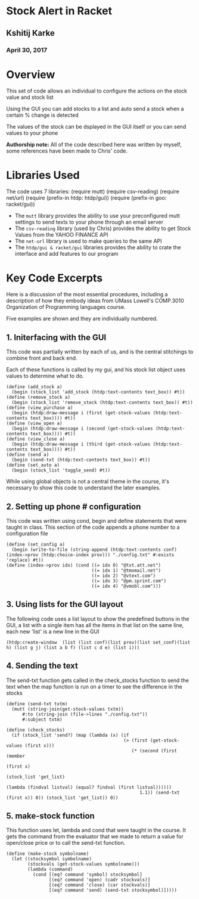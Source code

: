 # Stock Alert in Racket

## Kshitij Karke
### April 30, 2017

# Overview
This set of code allows an individual to configure the actions on the stock value and stock list

Using the GUI you can add stocks to a list and auto send a stock when a certain % change is detected

The values of the stock can be dsplayed in the GUI itself or you can send values to your phone


**Authorship note:** All of the code described here was written by myself, some references have been made to Chris' code.

# Libraries Used
The code uses 7 libraries:
(require mutt)
(require csv-reading)
(require net/url)
(require (prefix-in htdp: htdp/gui))
(require (prefix-in goo: racket/gui))


* The ```mutt``` library provides the ability to use your preconfigured mutt settings to send texts to your phone through an email server 
* The ```csv-reading``` library (used by Chris) provides the ability to get Stock Values from the YAHOO FINANCE API 
* The ```net-url``` library is used to make queries to the same API
* The ```htdp/gui & racket/gui``` libraries provides the ability to crate the interface and add features to our program
# Key Code Excerpts

Here is a discussion of the most essential procedures, including a description of how they embody ideas from 
UMass Lowell's COMP.3010 Organization of Programming languages course.

Five examples are shown and they are individually numbered. 

## 1. Initerfacing with the GUI

This code was partially written by each of us, and is the central stitchings to combine front and back end.

Each of these functions is called by my gui, and his stock list object uses values to determine what to do.
```
(define (add_stock a)
  (begin (stock_list 'add_stock (htdp:text-contents text_box)) #t))
(define (remove_stock a)
  (begin (stock_list 'remove_stock (htdp:text-contents text_box)) #t))
(define (view_purchase a)
  (begin (htdp:draw-message i (first (get-stock-values (htdp:text-contents text_box)))) #t))
(define (view_open a)
  (begin (htdp:draw-message i (second (get-stock-values (htdp:text-contents text_box)))) #t))
(define (view_close a)
  (begin (htdp:draw-message i (third (get-stock-values (htdp:text-contents text_box)))) #t))
(define (send a)
  (begin (send-txt (htdp:text-contents text_box)) #t))
(define (set_auto a)
  (begin (stock_list 'toggle_send) #t))
```
 While using global objects is not a central theme in the course, it's necessary to show this code to understand
 the later examples.
 
## 2. Setting up phone # configuration 
This code was written using cond, begin and define statements that were taught in class. 
This section of the code appends a phone number to a configuration file
```
(define (set_config a)
  (begin (write-to-file (string-append (htdp:text-contents conf) (index->prov (htdp:choice-index prov))) "./config.txt" #:exists 'replace) #t)) 
(define (index->prov idx) (cond ((= idx 0) "@txt.att.net")
                                ((= idx 1) "@tmomail.net")
                                ((= idx 2) "@vtext.com")
                                ((= idx 3) "@pm.sprint.com")
                                ((= idx 4) "@vmobl.com")))

```
## 3. Using lists for the GUI layout

The following code uses a list layout to show the predefined buttons in the GUI, a list with a single item has all the items in that list on the same line, each new 'list' is a new line in the GUI
```
(htdp:create-window  (list (list conf)(list prov)(list set_conf)(list h) (list g j) (list a b f) (list c d e) (list i)))
```

## 4. Sending the text

The send-txt function gets called in the check_stocks function to send the text when the map function is run on a timer to see the difference in the stocks

```
(define (send-txt txtm)
  (mutt (string-join(get-stock-values txtm))
      #:to (string-join (file->lines "./config.txt"))
      #:subject txtm)
```
```
(define (check_stocks)
  (if (stock_list 'send?) (map (lambda (x) (if
                                            (> (first (get-stock-values (first x)))
                                               (* (second (first (member
                                                                  (first x)
                                                                  (stock_list 'get_list)
                                                                  (lambda (findval listval) (equal? findval (first listval))))))
                                                  1.1)) (send-txt (first x)) 0)) (stock_list 'get_list)) 0))
```
## 5. make-stock function

This function uses let, lambda and cond that were taught in the course.
It gets the command from the evaluator that we made to return a value for open/close price or to call the send-txt function.

```
(define (make-stock symbolname)
  (let ((stocksymbol symbolname)
        (stockvals (get-stock-values symbolname)))
        (lambda (command)
          (cond [(eq? command 'symbol) stocksymbol]
                [(eq? command 'open) (cadr stockvals)]
                [(eq? command 'close) (car stockvals)]
                [(eq? command 'send) (send-txt stocksymbol)]))))
```
